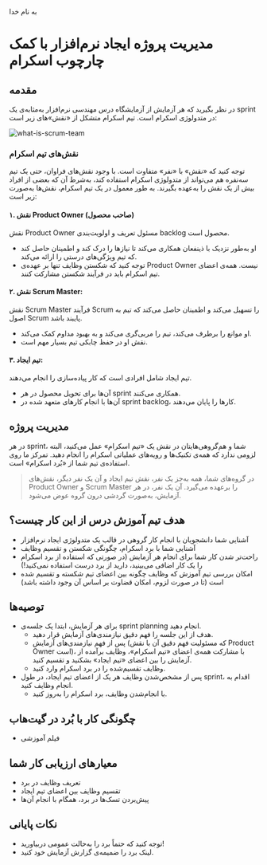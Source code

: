 به نام خدا

# مدیریت پروژه ایجاد نرم‌افزار با کمک چارچوب اسکرام

## مقدمه
در نظر بگیرید که هر آزمایش از آزمایشگاه درس مهندسی نرم‌افزار به‌مثابه‌ی یک sprint در متدولوژی اسکرام است. تیم اسکرام متشکل از «نقش»های زیر است:

![what-is-scrum-team](https://github.com/ssc-public/Software-Engineering-Lab/assets/45389673/f6cea19a-0a17-44e9-9549-023d91d12913)

### نقش‌های تیم اسکرام

توجه کنید که «نقش» با «نفر» متفاوت است. با وجود نقش‌های فراوان، حتی یک تیم سه‌نفره هم می‌تواند از متدولوژی اسکرام استفاده کند، به‌شرط آن که بعضی از افراد بیش از یک نقش را به‌عهده بگیرند. به طور معمول در یک تیم اسکرام، نقش‌ها به‌صورت زیر است:

#### ۱. نقش Product Owner (صاحب محصول)
نقش Product Owner مسئول تعریف و اولویت‌بندی backlog محصول است.
- او به‌طور نزدیک با ذینفعان همکاری می‌کند تا نیازها را درک کند و اطمینان حاصل کند که تیم ویژگی‌های درستی را ارائه می‌کند.
- توجه کنید که شکستن وظایف تنها بر عهده‌ی Product Owner نیست. همه‌ی اعضای تیم اسکرام باید در فرآیند شکستن مشارکت کنند.

#### ۲. نقش Scrum Master:
نقش Scrum Master فرآیند Scrum را تسهیل می‌کند و اطمینان حاصل می‌کند که تیم به اصول Scrum پایبند باشد.
- او موانع را برطرف می‌کند، تیم را مربی‌گری می‌کند و به بهبود مداوم کمک می‌کند.
- نقش او در حفظ چابکی تیم بسیار مهم است.

#### ۳. تیم ایجاد:
تیم ایجاد شامل افرادی است که کار پیاده‌سازی را انجام می‌دهند.
- آن‌ها برای تحویل محصول در هر sprint همکاری می‌کنند.
- آن‌ها با انجام کارهای متعهد شده در sprint backlog، کارها را پایان می‌دهند.


## مدیریت پروژه
در هر sprint، شما و هم‌گروهی‌هایتان در نقش یک «تیم اسکرام» عمل می‌کنید، البته لزومی ندارد که همه‌ی تکنیک‌ها و رویه‌های عملیاتی اسکرام را انجام دهید. تمرکز ما روی استفاده‌ی تیم شما از «بُرد اسکرام» است.

> در گروه‌های شما، همه به‌جز یک نفر، نقش  تیم ایجاد و آن یک نفر دیگر، نقش‌های Product Owner و Scrum Master را برعهده می‌گیرد. آن یک نفر، در هر آزمایش، به‌صورت گردشی درون گروه عوض می‌شود.


## هدف تیم آموزش درس از این کار چیست؟
- آشنایی شما دانشجویان با انجام کار گروهی در قالب یک متدولوژی ایجاد نرم‌افزار
- آشنایی شما با برد اسکرام، چگونگی شکستن و تقسیم وظایف
- راحت‌تر شدن کار شما برای انجام هر آزمایش (در صورتی که استفاده از برد اسکرام را یک کار اضافی می‌بینید، دارید از برد درست استفاده نمی‌کنید!)
- امکان بررسی تیم آموزش که وظایف چگونه بین اعضای تیم شکسته و تقسیم شده است (تا در صورت لزوم، امکان قضاوت بر اساس آن  وجود داشته باشد)


## توصیه‌ها
- برای هر آزمایش، ابتدا یک جلسه‌ی sprint planning انجام دهید.
  - هدف از این جلسه را فهم دقیق نیازمندی‌های آزمایش قرار دهید.
  - پس از فهم نیازمندی‌های آزمایش (که مسئولیت فهم دقیق آن با نقش Product Owner است)، با مشارکت همه‌ی اعضای «تیم اسکرام»، وظایف برآمده از آزمایش را بین اعضای «تیم ایجاد» بشکنید و تقسیم کنید.
  - وظایف تقسیم‌شده را در برد اسکرام وارد کنید.
- پس از مشخص‌شدن وظایف هر یک از اعضای تیم ایجاد، در طول sprint، اقدام به انجام وظایف کنید.
  - با انجام‌شدن وظایف، برد اسکرام را به‌روز کنید.


 ## چگونگی کار با بُرد در گیت‌هاب
- فیلم آموزشی

## معیارهای ارزیابی کار شما
- تعریف وظایف در برد
- تقسیم وظایف بین اعضای تیم ایجاد
- پیش‌بردن تسک‌ها در برد، همگام با انجام آن‌ها

## نکات پایانی
- توجه کنید که حتماً برد را به‌حالت عمومی دربیاورید!
- لینک برد را ضمیمه‌ی گزارش آزمایش خود کنید.

